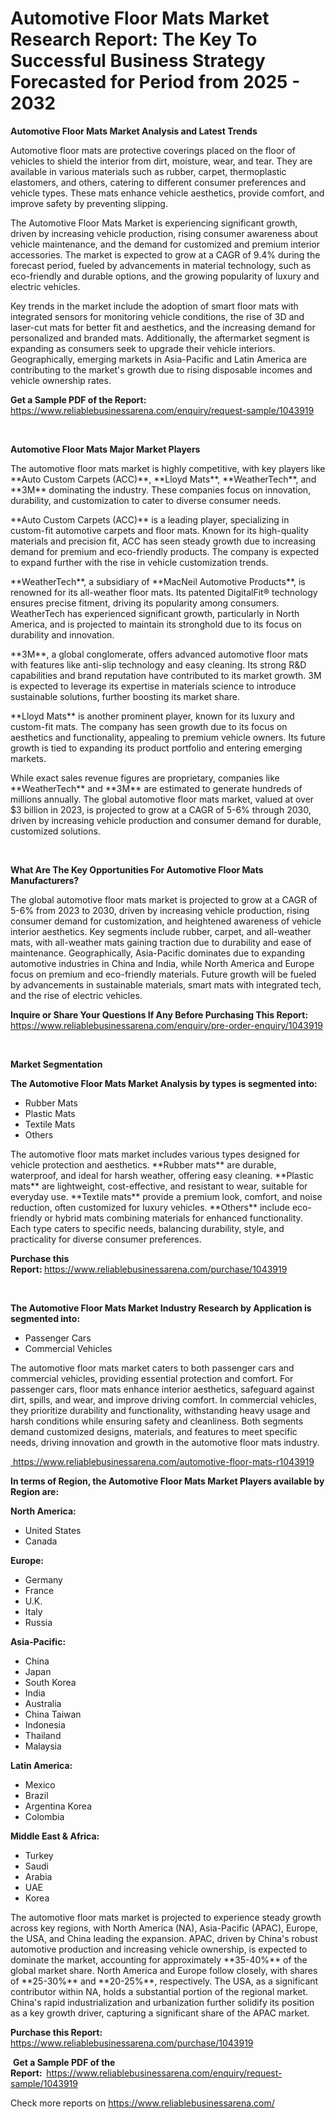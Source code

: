 <p><h1>Automotive Floor Mats Market Research Report: The Key To Successful Business Strategy Forecasted for Period from 2025 - 2032</h1></p><p><strong>Automotive Floor Mats Market Analysis and Latest Trends</strong></p>
<p><p>Automotive floor mats are protective coverings placed on the floor of vehicles to shield the interior from dirt, moisture, wear, and tear. They are available in various materials such as rubber, carpet, thermoplastic elastomers, and others, catering to different consumer preferences and vehicle types. These mats enhance vehicle aesthetics, provide comfort, and improve safety by preventing slipping.</p><p>The Automotive Floor Mats Market is experiencing significant growth, driven by increasing vehicle production, rising consumer awareness about vehicle maintenance, and the demand for customized and premium interior accessories. The market is expected to grow at a CAGR of 9.4% during the forecast period, fueled by advancements in material technology, such as eco-friendly and durable options, and the growing popularity of luxury and electric vehicles.</p><p>Key trends in the market include the adoption of smart floor mats with integrated sensors for monitoring vehicle conditions, the rise of 3D and laser-cut mats for better fit and aesthetics, and the increasing demand for personalized and branded mats. Additionally, the aftermarket segment is expanding as consumers seek to upgrade their vehicle interiors. Geographically, emerging markets in Asia-Pacific and Latin America are contributing to the market's growth due to rising disposable incomes and vehicle ownership rates.</p></p>
<p><strong>Get a Sample PDF of the Report:&nbsp;</strong> <a href="https://www.reliablebusinessarena.com/enquiry/request-sample/1043919?utm_campaign=2031&utm_medium=2&utm_source=Github&utm_content=ia&utm_term=23012025&utm_id=automotive-floor-mats">https://www.reliablebusinessarena.com/enquiry/request-sample/1043919</a></p>
<p>&nbsp;</p>
<p><strong>Automotive Floor Mats Major Market Players</strong></p>
<p><p>The automotive floor mats market is highly competitive, with key players like **Auto Custom Carpets (ACC)**, **Lloyd Mats**, **WeatherTech**, and **3M** dominating the industry. These companies focus on innovation, durability, and customization to cater to diverse consumer needs.</p><p>**Auto Custom Carpets (ACC)** is a leading player, specializing in custom-fit automotive carpets and floor mats. Known for its high-quality materials and precision fit, ACC has seen steady growth due to increasing demand for premium and eco-friendly products. The company is expected to expand further with the rise in vehicle customization trends.</p><p>**WeatherTech**, a subsidiary of **MacNeil Automotive Products**, is renowned for its all-weather floor mats. Its patented DigitalFit® technology ensures precise fitment, driving its popularity among consumers. WeatherTech has experienced significant growth, particularly in North America, and is projected to maintain its stronghold due to its focus on durability and innovation.</p><p>**3M**, a global conglomerate, offers advanced automotive floor mats with features like anti-slip technology and easy cleaning. Its strong R&D capabilities and brand reputation have contributed to its market growth. 3M is expected to leverage its expertise in materials science to introduce sustainable solutions, further boosting its market share.</p><p>**Lloyd Mats** is another prominent player, known for its luxury and custom-fit mats. The company has seen growth due to its focus on aesthetics and functionality, appealing to premium vehicle owners. Its future growth is tied to expanding its product portfolio and entering emerging markets.</p><p>While exact sales revenue figures are proprietary, companies like **WeatherTech** and **3M** are estimated to generate hundreds of millions annually. The global automotive floor mats market, valued at over $3 billion in 2023, is projected to grow at a CAGR of 5-6% through 2030, driven by increasing vehicle production and consumer demand for durable, customized solutions.</p></p>
<p>&nbsp;</p>
<p><strong>What Are The Key Opportunities For Automotive Floor Mats Manufacturers?</strong></p>
<p><p>The global automotive floor mats market is projected to grow at a CAGR of 5-6% from 2023 to 2030, driven by increasing vehicle production, rising consumer demand for customization, and heightened awareness of vehicle interior aesthetics. Key segments include rubber, carpet, and all-weather mats, with all-weather mats gaining traction due to durability and ease of maintenance. Geographically, Asia-Pacific dominates due to expanding automotive industries in China and India, while North America and Europe focus on premium and eco-friendly materials. Future growth will be fueled by advancements in sustainable materials, smart mats with integrated tech, and the rise of electric vehicles.</p></p>
<p><strong>Inquire or Share Your Questions If Any Before Purchasing This Report:</strong> <a href="https://www.reliablebusinessarena.com/enquiry/pre-order-enquiry/1043919?utm_campaign=2031&utm_medium=2&utm_source=Github&utm_content=ia&utm_term=23012025&utm_id=automotive-floor-mats">https://www.reliablebusinessarena.com/enquiry/pre-order-enquiry/1043919</a></p>
<p>&nbsp;</p>
<p><strong>Market Segmentation</strong></p>
<p><strong>The Automotive Floor Mats Market Analysis by types is segmented into:</strong></p>
<p><ul><li>Rubber Mats</li><li>Plastic Mats</li><li>Textile Mats</li><li>Others</li></ul></p>
<p><p>The automotive floor mats market includes various types designed for vehicle protection and aesthetics. **Rubber mats** are durable, waterproof, and ideal for harsh weather, offering easy cleaning. **Plastic mats** are lightweight, cost-effective, and resistant to wear, suitable for everyday use. **Textile mats** provide a premium look, comfort, and noise reduction, often customized for luxury vehicles. **Others** include eco-friendly or hybrid mats combining materials for enhanced functionality. Each type caters to specific needs, balancing durability, style, and practicality for diverse consumer preferences.</p></p>
<p><strong>Purchase this Report:&nbsp;</strong><a href="https://www.reliablebusinessarena.com/purchase/1043919?utm_campaign=2031&utm_medium=2&utm_source=Github&utm_content=ia&utm_term=23012025&utm_id=automotive-floor-mats">https://www.reliablebusinessarena.com/purchase/1043919</a></p>
<p>&nbsp;</p>
<p><strong>The Automotive Floor Mats Market Industry Research by Application is segmented into:</strong></p>
<p><ul><li>Passenger Cars</li><li>Commercial Vehicles</li></ul></p>
<p><p>The automotive floor mats market caters to both passenger cars and commercial vehicles, providing essential protection and comfort. For passenger cars, floor mats enhance interior aesthetics, safeguard against dirt, spills, and wear, and improve driving comfort. In commercial vehicles, they prioritize durability and functionality, withstanding heavy usage and harsh conditions while ensuring safety and cleanliness. Both segments demand customized designs, materials, and features to meet specific needs, driving innovation and growth in the automotive floor mats industry.</p></p>
<p><a href="https://www.reliablebusinessarena.com/automotive-floor-mats-r1043919?utm_campaign=2031&utm_medium=2&utm_source=Github&utm_content=ia&utm_term=23012025&utm_id=automotive-floor-mats">&nbsp;https://www.reliablebusinessarena.com/automotive-floor-mats-r1043919</a></p>
<p><strong>In terms of Region, the Automotive Floor Mats Market Players available by Region are:</strong></p>
<p>
    <p> <strong> North America: </strong>
        <ul>
            <li>United States</li>
            <li>Canada</li>
        </ul>
        </p> 
    <p> <strong> Europe: </strong>
        <ul>
            <li>Germany</li>
            <li>France</li>
            <li>U.K.</li>
            <li>Italy</li>
            <li>Russia</li>
        </ul>
        </p> 
    <p> <strong> Asia-Pacific: </strong>
        <ul>
            <li>China</li>
            <li>Japan</li>
            <li>South Korea</li>
            <li>India</li>
            <li>Australia</li>
            <li>China Taiwan</li>
            <li>Indonesia</li>
            <li>Thailand</li>
            <li>Malaysia</li>
        </ul>
        </p> 
    <p> <strong> Latin America: </strong>
        <ul>
            <li>Mexico</li>
            <li>Brazil</li>
            <li>Argentina Korea</li>
            <li>Colombia</li>
        </ul>
        </p> 
    <p> <strong> Middle East & Africa: </strong>
        <ul>
            <li>Turkey</li>
            <li>Saudi</li>
            <li>Arabia</li>
            <li>UAE</li>
            <li>Korea</li>
        </ul>
    </p>
    </p>
<p><p>The automotive floor mats market is projected to experience steady growth across key regions, with North America (NA), Asia-Pacific (APAC), Europe, the USA, and China leading the expansion. APAC, driven by China's robust automotive production and increasing vehicle ownership, is expected to dominate the market, accounting for approximately **35-40%** of the global market share. North America and Europe follow closely, with shares of **25-30%** and **20-25%**, respectively. The USA, as a significant contributor within NA, holds a substantial portion of the regional market. China's rapid industrialization and urbanization further solidify its position as a key growth driver, capturing a significant share of the APAC market.</p></p>
<p><strong>Purchase this Report: </strong><a href="https://www.reliablebusinessarena.com/purchase/1043919?utm_campaign=2031&utm_medium=2&utm_source=Github&utm_content=ia&utm_term=23012025&utm_id=automotive-floor-mats">https://www.reliablebusinessarena.com/purchase/1043919</a></p>
<p>&nbsp;<strong>Get a Sample PDF of the Report:&nbsp;&nbsp;</strong><a href="https://www.reliablebusinessarena.com/enquiry/request-sample/1043919?utm_campaign=2031&utm_medium=2&utm_source=Github&utm_content=ia&utm_term=23012025&utm_id=automotive-floor-mats">https://www.reliablebusinessarena.com/enquiry/request-sample/1043919</a></p>
<p><strong></strong></p>
<p>Check more reports on <a href="https://www.reliablebusinessarena.com/?utm_campaign=2031&utm_medium=2&utm_source=Github&utm_content=ia&utm_term=23012025&utm_id=automotive-floor-mats">https://www.reliablebusinessarena.com/</a></p>